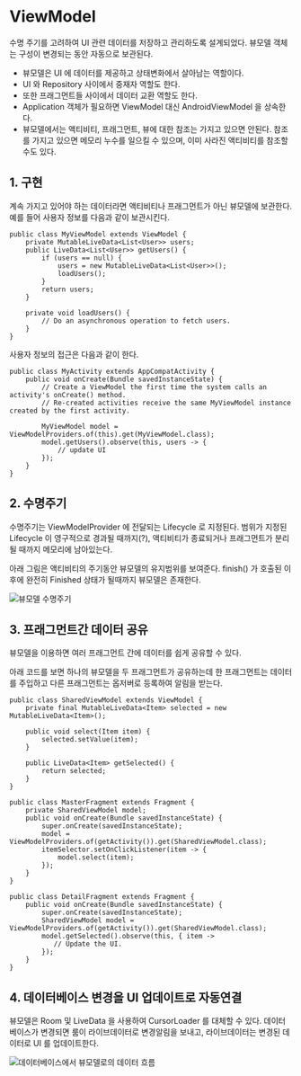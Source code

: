 # ViewModel
수명 주기를 고려하여 UI 관련 데이터를 저장하고 관리하도록 설계되었다.
뷰모델 객체는 구성이 변경되는 동안 자동으로 보관된다.

- 뷰모델은 UI 에 데이터를 제공하고 상태변화에서 살아남는 역할이다.
- UI 와 Repository 사이에서 중재자 역할도 한다.
- 또한 프래그먼트들 사이에서 데이터 교환 역할도 한다.
- Application 객체가 필요하면 ViewModel 대신 AndroidViewModel 을 상속한다.
- 뷰모델에서는 액티비티, 프래그먼트, 뷰에 대한 참조는 가지고 있으면 안된다.
참조를 가지고 있으면 메모리 누수를 일으킬 수 있으며, 이미 사라진 액티비티를 참조할 수도 있다.

## 1. 구현
계속 가지고 있어야 하는 데이터라면 액티비티나 프래그먼트가 아닌 뷰모델에 보관한다.
예를 들어 사용자 정보를 다음과 같이 보관시킨다.

```
public class MyViewModel extends ViewModel {
    private MutableLiveData<List<User>> users;
    public LiveData<List<User>> getUsers() {
        if (users == null) {
            users = new MutableLiveData<List<User>>();
            loadUsers();
        }
        return users;
    }

    private void loadUsers() {
        // Do an asynchronous operation to fetch users.
    }
}
```
    
사용자 정보의 접근은 다음과 같이 한다.

```
public class MyActivity extends AppCompatActivity {
    public void onCreate(Bundle savedInstanceState) {
        // Create a ViewModel the first time the system calls an activity's onCreate() method.
        // Re-created activities receive the same MyViewModel instance created by the first activity.

        MyViewModel model = ViewModelProviders.of(this).get(MyViewModel.class);
        model.getUsers().observe(this, users -> {
            // update UI
        });
    }
}
```


## 2. 수명주기
수명주기는 ViewModelProvider 에 전달되는 Lifecycle 로 지정된다.
범위가 지정된 Lifecycle 이 영구적으로 경과될 때까지(?), 액티비티가 종료되거나 프래그먼트가 분리될 때까지 메모리에 남아있는다.

아래 그림은 액티비티의 주기동안 뷰모델의 유지범위를 보여준다.
finish() 가 호출된 이후에 완전히 Finished 상태가 될때까지 뷰모델은 존재한다.

![뷰모델 수명주기](https://developer.android.com/images/topic/libraries/architecture/viewmodel-lifecycle.png?hl=ko)


## 3. 프래그먼트간 데이터 공유
뷰모델을 이용하면 여러 프래그먼트 간에 데이터를 쉽게 공유할 수 있다.

아래 코드를 보면 하나의 뷰모델을 두 프래그먼트가 공유하는데 한 프래그먼트는 데이터를 주입하고 다른 프래그먼트는 옵저버로 등록하여 알림을 받는다.

```
public class SharedViewModel extends ViewModel {
    private final MutableLiveData<Item> selected = new MutableLiveData<Item>();

    public void select(Item item) {
        selected.setValue(item);
    }

    public LiveData<Item> getSelected() {
        return selected;
    }
}

public class MasterFragment extends Fragment {
    private SharedViewModel model;
    public void onCreate(Bundle savedInstanceState) {
        super.onCreate(savedInstanceState);
        model = ViewModelProviders.of(getActivity()).get(SharedViewModel.class);
        itemSelector.setOnClickListener(item -> {
            model.select(item);
        });
    }
}

public class DetailFragment extends Fragment {
    public void onCreate(Bundle savedInstanceState) {
        super.onCreate(savedInstanceState);
        SharedViewModel model = ViewModelProviders.of(getActivity()).get(SharedViewModel.class);
        model.getSelected().observe(this, { item ->
           // Update the UI.
        });
    }
}
```

    
## 4. 데이터베이스 변경을 UI 업데이트로 자동연결
뷰모델은 Room 및 LiveData 을 사용하여 CursorLoader 를 대체할 수 있다.
데이터베이스가 변경되면 룸이 라이브데이터로 변경알림을 보내고, 라이브데이터는 변경된 데이터로 UI 를 업데이트한다.

![데이터베이스에서 뷰모델로의 데이터 흐름](https://developer.android.com/images/topic/libraries/architecture/viewmodel-replace-loader.png?hl=ko)
